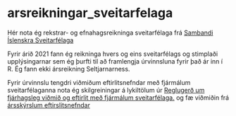 # arsreikningar_sveitarfelaga

Hér nota ég rekstrar- og efnahagsreikninga sveitarfélaga frá [Sambandi Íslenskra Sveitarfélaga](https://www.samband.is/verkefnin/fjarmal/talnaefni/arsreikningar-sveitarfelaga/)


Fyrir árið 2021 fann ég reikninga hvers og eins sveitarfélags og stimplaði upplýsingarnar sem ég þurfti til að framlengja úrvinnsluna fyrir það ár inn í R. Ég fann ekki ársreikning Seltjarnarness. 


Fyrir úrvinnslu tengdri viðmiðum eftirlitsnefndar með fjármálum sveitarfélaganna nota ég skilgreiningar á lykiltölum úr [Reglugerð um fjárhagsleg viðmið og eftirlit með fjármálum sveitarfélaga.](https://island.is/reglugerdir/nr/0502-2012) og fæ viðmiðin frá [ársskýrslum eftirslitsnefndar](https://www.stjornarradid.is/verkefni/sveitarstjornir-og-byggdamal/sveitarstjornarmal/fjarmal-sveitarfelaga/eftirlitsnefnd-med-fjarmalum-sveitarfelaga/)